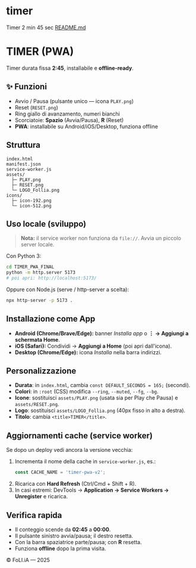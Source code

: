 # timer
Timer 2 min 45 sec
[README.md](https://github.com/user-attachments/files/23157943/README.md)
# TIMER (PWA)
Timer durata fissa **2:45**, installabile e **offline-ready**.

## ✨ Funzioni
- Avvio / Pausa (pulsante unico — icona `PLAY.png`)
- Reset (`RESET.png`)
- Ring giallo di avanzamento, numeri bianchi
- Scorciatoie: **Spazio** (Avvia/Pausa), **R** (Reset)
- **PWA**: installabile su Android/iOS/Desktop, funziona offline

## Struttura
```
index.html
manifest.json
service-worker.js
assets/
  ├─ PLAY.png
  ├─ RESET.png
  └─ LOGO_Follia.png
icons/
  ├─ icon-192.png
  └─ icon-512.png
```

## Uso locale (sviluppo)
> **Nota:** il service worker non funziona da `file://`. Avvia un piccolo server locale.

Con Python 3:
```bash
cd TIMER_PWA_FINAL
python -m http.server 5173
# poi apri: http://localhost:5173/
```

Oppure con Node.js (serve / http-server a scelta):
```bash
npx http-server -p 5173 .
```

## Installazione come App
- **Android (Chrome/Brave/Edge):** banner *Installa app* o **⋮ → Aggiungi a schermata Home**.
- **iOS (Safari):** Condividi → **Aggiungi a Home** (poi apri dall'icona).
- **Desktop (Chrome/Edge):** icona *Installa* nella barra indirizzi.

## Personalizzazione
- **Durata**: in `index.html`, cambia `const DEFAULT_SECONDS = 165;` (secondi).
- **Colori**: in `:root` (CSS) modifica `--ring`, `--muted`, `--fg`, `--bg`.
- **Icone**: sostituisci `assets/PLAY.png` (usata sia per Play che Pausa) e `assets/RESET.png`.
- **Logo**: sostituisci `assets/LOGO_Follia.png` (40px fisso in alto a destra).
- **Titolo**: cambia `<title>TIMER</title>`.

## Aggiornamenti cache (service worker)
Se dopo un deploy vedi ancora la versione vecchia:
1. Incrementa il nome della cache in `service-worker.js`, es.:
   ```js
   const CACHE_NAME = 'timer-pwa-v2';
   ```
2. Ricarica con **Hard Refresh** (Ctrl/Cmd + Shift + R).
3. In casi estremi: DevTools → **Application → Service Workers → Unregister** e ricarica.

## Verifica rapida
- Il conteggio scende da **02:45** a **00:00**.
- Il pulsante sinistro avvia/pausa; il destro resetta.
- Con la barra spaziatrice parte/pausa; con **R** resetta.
- Funziona **offline** dopo la prima visita.



© FoLl.iA — 2025
